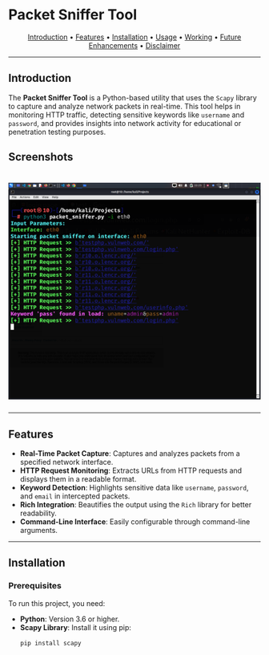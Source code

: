 # Packet Sniffer Tool

<p align="center">
  <a href="#introduction">Introduction</a> •
  <a href="#features">Features</a> •
  <a href="#installation">Installation</a> •
  <a href="#usage">Usage</a> •
  <a href="#working">Working</a> •
  <a href="#future-enhancements">Future Enhancements</a> •
  <a href="#disclaimer">Disclaimer</a>
</p>

---

## Introduction

The **Packet Sniffer Tool** is a Python-based utility that uses the `Scapy` library to capture and analyze network packets in real-time. This tool helps in monitoring HTTP traffic, detecting sensitive keywords like `username` and `password`, and provides insights into network activity for educational or penetration testing purposes.



## Screenshots

<h1 align="left">
  <img src="image.png" alt="Packet Sniffer" width="700px"></a>
  <br>
</h1>

---

## Features

- **Real-Time Packet Capture**: Captures and analyzes packets from a specified network interface.
- **HTTP Request Monitoring**: Extracts URLs from HTTP requests and displays them in a readable format.
- **Keyword Detection**: Highlights sensitive data like `username`, `password`, and `email` in intercepted packets.
- **Rich Integration**: Beautifies the output using the `Rich` library for better readability.
- **Command-Line Interface**: Easily configurable through command-line arguments.

---

## Installation

### Prerequisites

To run this project, you need:

- **Python**: Version 3.6 or higher.
- **Scapy Library**: Install it using pip:
  ```bash
  pip install scapy
